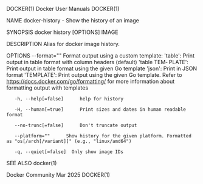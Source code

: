 DOCKER(1)							      Docker User Manuals							     DOCKER(1)

NAME
       docker-history - Show the history of an image

SYNOPSIS
       docker history [OPTIONS] IMAGE

DESCRIPTION
       Alias for docker image history.

OPTIONS
       --format=""	 Format	 output	 using	a  custom template: 'table':		Print output in table format with column headers (default) 'table TEM‐
       PLATE':	 Print output in table format using the given Go template 'json':	      Print in JSON format 'TEMPLATE':	       Print output using  the
       given Go template.  Refer to https://docs.docker.com/go/formatting/ for more information about formatting output with templates

       -h, --help[=false]      help for history

       -H, --human[=true]      Print sizes and dates in human readable format

       --no-trunc[=false]      Don't truncate output

       --platform=""	  Show history for the given platform. Formatted as "os[/arch[/variant]]" (e.g., "linux/amd64")

       -q, --quiet[=false]	Only show image IDs

SEE ALSO
       docker(1)

Docker Community							   Mar 2025								     DOCKER(1)

